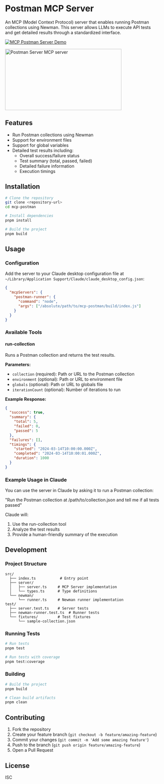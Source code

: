 # Postman MCP Server

An MCP (Model Context Protocol) server that enables running Postman collections using Newman. This server allows LLMs to execute API tests and get detailed results through a standardized interface.

[![MCP Postman Server Demo](https://img.youtube.com/vi/d1WgTqwMsog/0.jpg)](https://youtu.be/d1WgTqwMsog)

<a href="https://glama.ai/mcp/servers/qfx34b2s2v"><img width="380" height="200" src="https://glama.ai/mcp/servers/qfx34b2s2v/badge" alt="Postman Server MCP server" /></a>

## Features

- Run Postman collections using Newman
- Support for environment files
- Support for global variables
- Detailed test results including:
  - Overall success/failure status
  - Test summary (total, passed, failed)
  - Detailed failure information
  - Execution timings

## Installation

```bash
# Clone the repository
git clone <repository-url>
cd mcp-postman

# Install dependencies
pnpm install

# Build the project
pnpm build
```

## Usage

### Configuration

Add the server to your Claude desktop configuration file at `~/Library/Application Support/Claude/claude_desktop_config.json`:

```json
{
  "mcpServers": {
    "postman-runner": {
      "command": "node",
      "args": ["/absolute/path/to/mcp-postman/build/index.js"]
    }
  }
}
```

### Available Tools

#### run-collection

Runs a Postman collection and returns the test results.

**Parameters:**

- `collection` (required): Path or URL to the Postman collection
- `environment` (optional): Path or URL to environment file
- `globals` (optional): Path or URL to globals file
- `iterationCount` (optional): Number of iterations to run

**Example Response:**

```json
{
  "success": true,
  "summary": {
    "total": 5,
    "failed": 0,
    "passed": 5
  },
  "failures": [],
  "timings": {
    "started": "2024-03-14T10:00:00.000Z",
    "completed": "2024-03-14T10:00:01.000Z",
    "duration": 1000
  }
}
```

### Example Usage in Claude

You can use the server in Claude by asking it to run a Postman collection:

"Run the Postman collection at /path/to/collection.json and tell me if all tests passed"

Claude will:

1. Use the run-collection tool
2. Analyze the test results
3. Provide a human-friendly summary of the execution

## Development

### Project Structure

```
src/
  ├── index.ts           # Entry point
  ├── server/
  │   ├── server.ts     # MCP Server implementation
  │   └── types.ts      # Type definitions
  └── newman/
      └── runner.ts     # Newman runner implementation
test/
  ├── server.test.ts    # Server tests
  ├── newman-runner.test.ts  # Runner tests
  └── fixtures/         # Test fixtures
      └── sample-collection.json
```

### Running Tests

```bash
# Run tests
pnpm test

# Run tests with coverage
pnpm test:coverage
```

### Building

```bash
# Build the project
pnpm build

# Clean build artifacts
pnpm clean
```

## Contributing

1. Fork the repository
2. Create your feature branch (`git checkout -b feature/amazing-feature`)
3. Commit your changes (`git commit -m 'Add some amazing feature'`)
4. Push to the branch (`git push origin feature/amazing-feature`)
5. Open a Pull Request

## License

ISC
